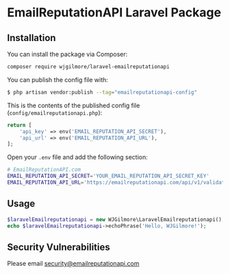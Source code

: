 # EmailReputationAPI Laravel Package

## Installation

You can install the package via Composer:

```bash
composer require wjgilmore/laravel-emailreputationapi
```

You can publish the config file with:

```bash
$ php artisan vendor:publish --tag="emailreputationapi-config"
```

This is the contents of the published config file (`config/emailreputationapi.php`):

```php
return [
    'api_key' => env('EMAIL_REPUTATION_API_SECRET'),
    'api_url' => env('EMAIL_REPUTATION_API_URL'),
];
```

Open your `.env` file and add the following section:

```bash
# EmailReputationAPI.com
EMAIL_REPUTATION_API_SECRET='YOUR_EMAIL_REPUTATION_API_SECRET_KEY'
EMAIL_REPUTATION_API_URL='https://emailreputationapi.com/api/v1/validate'
```

## Usage

```php
$laravelEmailreputationapi = new WJGilmore\LaravelEmailreputationapi();
echo $laravelEmailreputationapi->echoPhrase('Hello, WJGilmore!');
```

## Security Vulnerabilities

Please email security@emailreputationapi.com
